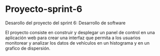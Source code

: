 # Proyecto-sprint-6
Desarollo del proyecto del sprint 6: Desarrollo de software 

El proyecto consiste en construir y desplegar un panel de control en una aplicación web para crear una interfaz que permita a los usuarios monitorear y analizar los datos de vehículos en un histograma y en un grafico de dispersión.

